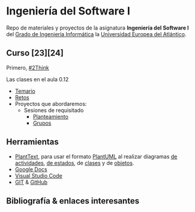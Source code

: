 # Ingeniería del Software I

Repo de materiales y proyectos de la asignatura **Ingeniería del Software I** del [Grado de Ingeniería Informática](https://www.uneatlantico.es/escuela-politecnica-superior/estudios-grado-oficial-en-ingenieria-informatica) la [Universidad Europea del Atlántico](https://www.uneatlantico.es). 

## Curso [23][24]

Primero, [#2Think](temario/2think.md)

Las clases en el aula 0.12

* [Temario](temario/README.md)
* [Retos](retos/README.md)
* Proyectos que abordaremos:
  * Sesiones de requisitado
    * [Planteamiento](docs/sesionesRequisitado/infoParaAlumnos.md)
    * [Grupos](docs/grupos.md)

## Herramientas

- [PlantText](https://www.planttext.com/), para usar el formato [PlantUML](https://plantuml.com/es/) al realizar diagramas [de actividades](https://plantuml.com/es/activity-diagram-beta), [de estados](https://plantuml.com/es/state-diagram), de [clases](https://plantuml.com/es/class-diagram) y de [objetos](https://plantuml.com/es/object-diagram). 
- [Google Docs](https://drive.google.com/drive/u/0/my-drive)
- [Visual Studio Code](https://code.visualstudio.com/)
- [GIT](https://git-scm.com/) & [GitHub](https://github.com/)

## Bibliografía & enlaces interesantes

